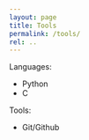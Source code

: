 ```yaml
---
layout: page
title: Tools
permalink: /tools/
rel: ..
---
```

Languages:
<ul>
	<li>Python</li>
	<li>C</li>
</ul>

Tools:
<ul>
	<li>Git/Github</li>
</ul>
